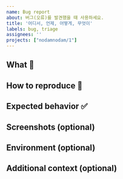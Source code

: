 ```yaml
---
name: Bug report
about: 버그(오류)를 발견했을 때 사용하세요.
title: '어디서, 언제, 어떻게, 무엇이'
labels: bug, triage
assignees: ''
projects: ["nodamnodam/1"]
---
```


<!-- 
제목 예시: 
- 회원가입 이메일 인증 메일이 도착하지 않음
- 대시보드 차트가 정상적으로 표시되지 않음
- IE11에서 레이아웃이 깨지는 현상 발생
- 알림 설정 변경 시 저장되지 않는 버그
- 모바일 사파리에서 파일 첨부가 동작하지 않음
- 비밀번호 재설정 링크 클릭 시 500 에러 발생
- 프로필 이미지 업로드 시 파일 확장자 체크 오류
-->

## What 🐞

<!--
어떤 버그가 발생했는지 구체적으로 작성해 주세요.
예시:
- 회원가입 시 이메일 인증이 되지 않습니다.
- 대시보드에서 차트가 정상적으로 표시되지 않음
- 특정 브라우저(IE11)에서 레이아웃이 깨짐
-->

## How to reproduce 🔄

<!--
버그를 재현할 수 있는 구체적인 방법을 순서대로 작성해 주세요.
예시:
1. 회원가입 페이지로 이동
2. 이메일 입력 후 인증 요청
3. 인증 메일이 오지 않음
-->

## Expected behavior ✅

<!--
원래 기대했던 동작을 설명해 주세요.
예시:
- 인증 메일이 정상적으로 도착해야 함
- 차트가 정상적으로 출력되어야 함
-->

## Screenshots (optional)

<!--
문제가 잘 드러나는 스크린샷, 에러 메시지, 콘솔 로그, 동영상 등이 있다면 첨부해 주세요.
-->

## Environment (optional)

<!--
발생 환경(운영체제, 브라우저, 기기 등)을 작성해 주세요.
예시:
- OS: Windows 10
- Browser: Chrome 123.0
- Device: PC, Mobile 등
-->

## Additional context (optional)

<!--
추가로 참고해야 할 내용, 관련 이슈, 참고 링크 등이 있다면 자유롭게 작성해 주세요.
-->